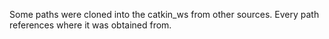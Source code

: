 Some paths were cloned into the catkin_ws from other sources. Every path references where it was obtained from.

